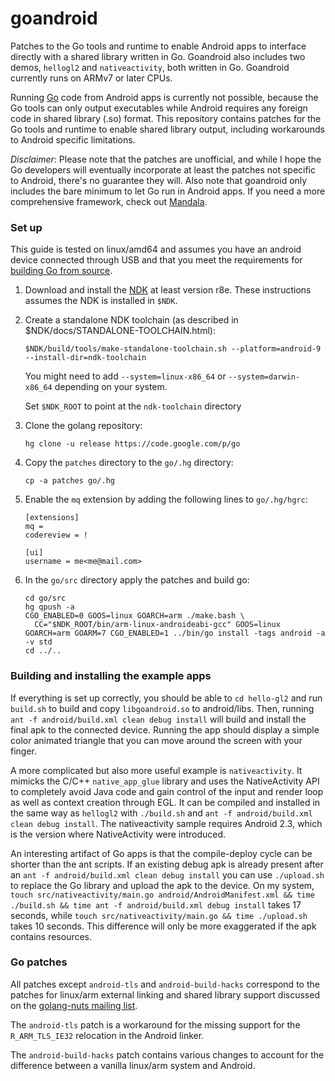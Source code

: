 goandroid
=========

Patches to the Go tools and runtime to enable Android apps to interface directly with a shared library written in Go. Goandroid also includes two demos, `hellogl2` and `nativeactivity`, both written in Go. Goandroid currently runs on ARMv7 or later CPUs.

Running [Go](http://golang.org) code from Android apps is currently not possible, because the Go tools can only output executables while Android requires any foreign code in shared library (.so) format. This repository contains patches for the Go tools and runtime to enable shared library output, including workarounds to Android specific limitations.

*Disclaimer*: Please note that the patches are unofficial, and while I hope the Go developers will eventually incorporate at least the patches not specific to Android, there's no guarantee they will. Also note that goandroid only includes the bare minimum to let Go run in Android apps. If you need a more comprehensive framework, check out [Mandala](https://github.com/remogatto/mandala).

### Set up ###

This guide is tested on linux/amd64 and assumes you have an android device connected through USB and that you meet the requirements for [building Go from source](http://golang.org/doc/install/source).

1. Download and install the [NDK](http://developer.android.com/tools/sdk/ndk/index.html) at least version r8e. These instructions assumes the NDK is installed in `$NDK`.
2. Create a standalone NDK toolchain (as described in $NDK/docs/STANDALONE-TOOLCHAIN.html):

	`$NDK/build/tools/make-standalone-toolchain.sh --platform=android-9 --install-dir=ndk-toolchain`

	You might need to add `--system=linux-x86_64` or `--system=darwin-x86_64` depending on your system.

	Set `$NDK_ROOT` to point at the `ndk-toolchain` directory

3. Clone the golang repository:

	`hg clone -u release https://code.google.com/p/go`

4. Copy the `patches` directory  to the `go/.hg` directory:

	`cp -a patches go/.hg`

5. Enable the `mq` extension by adding the following lines to `go/.hg/hgrc`:

	```
	[extensions]  
	mq =
	codereview = !

	[ui]  
	username = me<me@mail.com>
	```

6. In the `go/src` directory apply the patches and build go:

	```
	cd go/src  
	hg qpush -a  
	CGO_ENABLED=0 GOOS=linux GOARCH=arm ./make.bash \
	  CC="$NDK_ROOT/bin/arm-linux-androideabi-gcc" GOOS=linux GOARCH=arm GOARM=7 CGO_ENABLED=1 ../bin/go install -tags android -a -v std  
	cd ../..
	```

### Building and installing the example apps ###

If everything is set up correctly, you should be able to `cd hello-gl2` and run `build.sh` to build and copy `libgoandroid.so` to android/libs. Then, running `ant -f android/build.xml clean debug install` will build and install the final apk to the connected device. Running the app should display a simple color animated triangle that you can move around the screen with your finger.

A more complicated but also more useful example is `nativeactivity`. It mimicks the C/C++ `native_app_glue` library and uses the NativeActivity API to completely avoid Java code and gain control of the input and render loop as well as context creation through EGL. It can be compiled and installed in the same way as `hellogl2` with `./build.sh` and `ant -f android/build.xml clean debug install`. The nativeactivity sample requires Android 2.3, which is the version where NativeActivity were introduced.

An interesting artifact of Go apps is that the compile-deploy cycle can be shorter than the ant scripts. If an existing debug apk is already present after an `ant -f android/build.xml clean debug install` you can use `./upload.sh` to replace the Go library and upload the apk to the device. On my system, `touch src/nativeactivity/main.go android/AndroidManifest.xml && time ./build.sh && time ant -f android/build.xml debug install` takes 17 seconds, while `touch src/nativeactivity/main.go && time ./upload.sh` takes 10 seconds. This difference will only be more exaggerated if the apk contains resources.

### Go patches ###

All patches except `android-tls` and `android-build-hacks` correspond to the patches for linux/arm external linking and shared library support discussed on the [golang-nuts mailing list](https://groups.google.com/d/msg/golang-nuts/zmjXkGrEx6Q/L4R8qyw7WW4J).

The `android-tls` patch is a workaround for the missing support for the `R_ARM_TLS_IE32` relocation in the Android linker.

The `android-build-hacks` patch contains various changes to account for the difference between a vanilla linux/arm system and Android.
